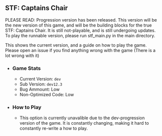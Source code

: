 ## STF: Captains Chair

PLEASE READ: Progression version has been released. This version will be the new version of this game, and will be the building blocks for the true STF: Captains Chair. It is still not-playable, and is still undergoing updates. To play the runnable version, please run stf_main.py in the main directory.

This shows the current version, and a guide on how to play the game.
Please open an issue if you find anything wrong with the game (There is a lot wrong with it)

- ### Game Stats
    - Current Version: `dev`
    - Sub Version: `dev12.3`
    - Bug Ammount: Low
    - Non-Optimized Code: Low
- ### How to Play
  - This option is currently unavalible due to the dev-progression version of the game. It is constantly changing, making it hard to constantly re-write a how to play.
